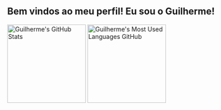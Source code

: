 ## Bem vindos ao meu perfil! Eu sou o Guilherme!

<div>
  <picture>
    <source 
      srcset="https://github-readme-stats.vercel.app/api?username=guilhermegomesneto&count_private=true&show_icons=true&theme=dark&hide=contribs"
      media="(prefers-color-scheme: dark)"
    >
    <source
      srcset="https://github-readme-stats.vercel.app/api?username=guilhermegomesneto&count_private=true&show_icons=true&hide=contribs"
      media="(prefers-color-scheme: light), (prefers-color-scheme: no-preference)"
    >
    <img alt="Guilherme's GitHub Stats" height="180em" align="center" src="https://github-readme-stats.vercel.app/api?username=guilhermegomesneto&count_private=true&show_icons=true&theme=transparent&hide=contribs">
  </picture>
  
  <picture>
    <source 
      srcset="https://github-readme-stats.vercel.app/api/top-langs/?username=guilhermegomesneto&layout=compact&langs_count=8&theme=dark"
      media="(prefers-color-scheme: dark)"
    >
    <source
      srcset="https://github-readme-stats.vercel.app/api/top-langs/?username=guilhermegomesneto&layout=compact&langs_count=8"
      media="(prefers-color-scheme: light), (prefers-color-scheme: no-preference)"
    >
    <img alt="Guilherme's Most Used Languages GitHub" height="180em" align="center" src="https://github-readme-stats.vercel.app/api/top-langs/?username=guilhermegomesneto&layout=compact&langs_count=8&theme=transparent">
  </picture>
</div>
